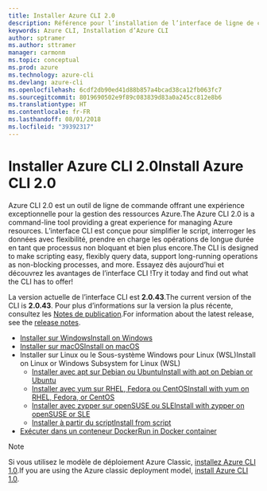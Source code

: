 ```yaml
---
title: Installer Azure CLI 2.0
description: Référence pour l’installation de l’interface de ligne de commande Azure 2.0
keywords: Azure CLI, Installation d’Azure CLI
author: sptramer
ms.author: sttramer
manager: carmonm
ms.topic: conceptual
ms.prod: azure
ms.technology: azure-cli
ms.devlang: azure-cli
ms.openlocfilehash: 6cdf2db90ed41d88b857a4bcad38ca12fb063fc7
ms.sourcegitcommit: 8019690502e9f89c083839d83a0a245cc812e8b6
ms.translationtype: HT
ms.contentlocale: fr-FR
ms.lasthandoff: 08/01/2018
ms.locfileid: "39392317"
---
```

# <a name="install-azure-cli-20"></a><span data-ttu-id="43e1a-104">Installer Azure CLI 2.0</span><span class="sxs-lookup"><span data-stu-id="43e1a-104">Install Azure CLI 2.0</span></span>

<span data-ttu-id="43e1a-105">Azure CLI 2.0 est un outil de ligne de commande offrant une expérience exceptionnelle pour la gestion des ressources Azure.</span><span class="sxs-lookup"><span data-stu-id="43e1a-105">The Azure CLI 2.0 is a command-line tool providing a great experience for managing Azure resources.</span></span> <span data-ttu-id="43e1a-106">L’interface CLI est conçue pour simplifier le script, interroger les données avec flexibilité, prendre en charge les opérations de longue durée en tant que processus non bloquant et bien plus encore.</span><span class="sxs-lookup"><span data-stu-id="43e1a-106">The CLI is designed to make scripting easy, flexibly query data, support long-running operations as non-blocking processes, and more.</span></span> <span data-ttu-id="43e1a-107">Essayez dès aujourd’hui et découvrez les avantages de l’interface CLI !</span><span class="sxs-lookup"><span data-stu-id="43e1a-107">Try it today and find out what the CLI has to offer!</span></span>

<span data-ttu-id="43e1a-108">La version actuelle de l’interface CLI est __2.0.43__.</span><span class="sxs-lookup"><span data-stu-id="43e1a-108">The current version of the CLI is __2.0.43__.</span></span> <span data-ttu-id="43e1a-109">Pour plus d’informations sur la version la plus récente, consultez les [Notes de publication](release-notes-azure-cli.md).</span><span class="sxs-lookup"><span data-stu-id="43e1a-109">For information about the latest release, see the [release notes](release-notes-azure-cli.md).</span></span>

* [<span data-ttu-id="43e1a-110">Installer sur Windows</span><span class="sxs-lookup"><span data-stu-id="43e1a-110">Install on Windows</span></span>](install-azure-cli-windows.md)
* [<span data-ttu-id="43e1a-111">Installer sur macOS</span><span class="sxs-lookup"><span data-stu-id="43e1a-111">Install on macOS</span></span>](install-azure-cli-macos.md)
* <span data-ttu-id="43e1a-112">Installer sur Linux ou le Sous-système Windows pour Linux (WSL)</span><span class="sxs-lookup"><span data-stu-id="43e1a-112">Install on Linux or Windows Subsystem for Linux (WSL)</span></span>
  * [<span data-ttu-id="43e1a-113">Installer avec apt sur Debian ou Ubuntu</span><span class="sxs-lookup"><span data-stu-id="43e1a-113">Install with apt on Debian or Ubuntu</span></span>](install-azure-cli-apt.md)
  * [<span data-ttu-id="43e1a-114">Installer avec yum sur RHEL, Fedora ou CentOS</span><span class="sxs-lookup"><span data-stu-id="43e1a-114">Install with yum on RHEL, Fedora, or CentOS</span></span>](install-azure-cli-yum.md)
  * [<span data-ttu-id="43e1a-115">Installer avec zypper sur openSUSE ou SLE</span><span class="sxs-lookup"><span data-stu-id="43e1a-115">Install with zypper on openSUSE or SLE</span></span>](install-azure-cli-zypper.md)
  * [<span data-ttu-id="43e1a-116">Installer à partir du script</span><span class="sxs-lookup"><span data-stu-id="43e1a-116">Install from script</span></span>](install-azure-cli-linux.md)
* [<span data-ttu-id="43e1a-117">Exécuter dans un conteneur Docker</span><span class="sxs-lookup"><span data-stu-id="43e1a-117">Run in Docker container</span></span>](run-azure-cli-docker.md)

> [!NOTE]
> <span data-ttu-id="43e1a-118">Si vous utilisez le modèle de déploiement Azure Classic, [installez Azure CLI 1.0](install-cli-version-1.0.md).</span><span class="sxs-lookup"><span data-stu-id="43e1a-118">If you are using the Azure classic deployment model, [install Azure CLI 1.0](install-cli-version-1.0.md).</span></span>

